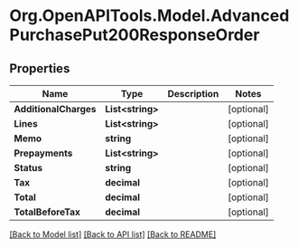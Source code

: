 # Org.OpenAPITools.Model.AdvancedPurchasePut200ResponseOrder

## Properties

Name | Type | Description | Notes
------------ | ------------- | ------------- | -------------
**AdditionalCharges** | **List&lt;string&gt;** |  | [optional] 
**Lines** | **List&lt;string&gt;** |  | [optional] 
**Memo** | **string** |  | [optional] 
**Prepayments** | **List&lt;string&gt;** |  | [optional] 
**Status** | **string** |  | [optional] 
**Tax** | **decimal** |  | [optional] 
**Total** | **decimal** |  | [optional] 
**TotalBeforeTax** | **decimal** |  | [optional] 

[[Back to Model list]](../README.md#documentation-for-models) [[Back to API list]](../README.md#documentation-for-api-endpoints) [[Back to README]](../README.md)

